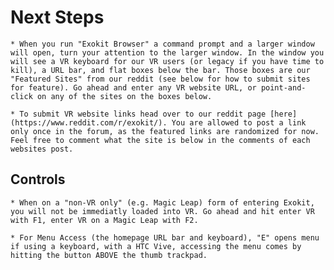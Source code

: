 # Next Steps
    * When you run "Exokit Browser" a command prompt and a larger window will open, turn your attention to the larger window. In the window you will see a VR keyboard for our VR users (or legacy if you have time to kill), a URL bar, and flat boxes below the bar. Those boxes are our "Featured Sites" from our reddit (see below for how to submit sites for feature). Go ahead and enter any VR website URL, or point-and-click on any of the sites on the boxes below.
    
    * To submit VR website links head over to our reddit page [here](https://www.reddit.com/r/exokit/). You are allowed to post a link only once in the forum, as the featured links are randomized for now. Feel free to comment what the site is below in the comments of each websites post.

## Controls
    
    * When on a "non-VR only" (e.g. Magic Leap) form of entering Exokit, you will not be immediatly loaded into VR. Go ahead and hit enter VR with F1, enter VR on a Magic Leap with F2.
    
    * For Menu Access (the homepage URL bar and keyboard), "E" opens menu if using a keyboard, with a HTC Vive, accessing the menu comes by hitting the button ABOVE the thumb trackpad.  

